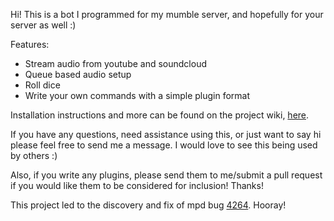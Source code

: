 Hi! This is a bot I programmed for my mumble server, and hopefully for your server as well :)

Features:

* Stream audio from youtube and soundcloud
* Queue based audio setup
* Roll dice
* Write your own commands with a simple plugin format

Installation instructions and more can be found on the project wiki, [here](https://bitbucket.org/Flandoo/mumblecop/wiki/Home).

If you have any questions, need assistance using this, or just want to say hi please feel free to send me a message. I would love to see this being used by others :)

Also, if you write any plugins, please send them to me/submit a pull request if you would like them to be considered for inclusion! Thanks!

This project led to the discovery and fix of mpd bug [4264](http://bugs.musicpd.org/view.php?id=4264). Hooray!